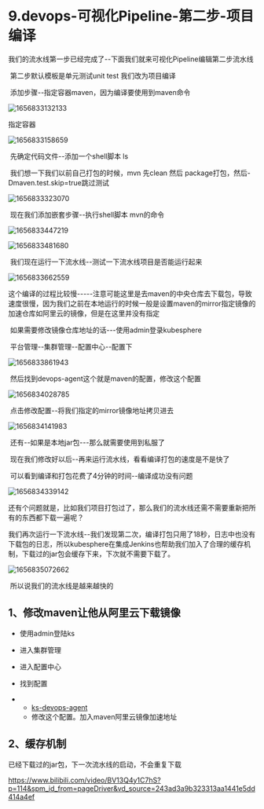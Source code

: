 # 9.devops-可视化Pipeline-第二步-项目编译



​	我们的流水线第一步已经完成了--下面我们就来可视化Pipeline编辑第二步流水线



​	第二步默认模板是单元测试unit test 我们改为项目编译



​	添加步骤--指定容器maven，因为编译要使用到maven命令

![1656833132133](../../.vuepress/public/images/1656833132133.png)



指定容器

![1656833158659](../../.vuepress/public/images/1656833158659.png)



​	先确定代码文件--添加一个shell脚本 ls

​	我们想一下我们以前自己打包的时候，mvn 先clean 然后 package打包，然后-Dmaven.test.skip=true跳过测试

![1656833323070](../../.vuepress/public/images/1656833323070.png)





​	现在我们添加嵌套步骤--执行shell脚本 mvn的命令

![1656833447219](../../.vuepress/public/images/1656833447219.png)



![1656833481680](../../.vuepress/public/images/1656833481680.png)







​	我们现在运行一下流水线--测试一下流水线项目是否能运行起来

![1656833662559](../../.vuepress/public/images/1656833662559.png)



​	这个编译的过程比较慢-----注意可能这里是去maven的中央仓库去下载包，导致速度很慢，因为我们之前在本地运行的时候一般是设置maven的mirror指定镜像的加速仓库如阿里云的镜像，但是在这里并没有指定

​	如果需要修改镜像仓库地址的话---使用admin登录kubesphere

​	平台管理--集群管理--配置中心--配置下

![1656833861943](../../.vuepress/public/images/1656833861943.png)



​	然后找到devops-agent这个就是maven的配置，修改这个配置

![1656834028785](../../.vuepress/public/images/1656834028785.png)



​	点击修改配置--将我们指定的mirror镜像地址拷贝进去

![1656834141983](../../.vuepress/public/images/1656834141983.png)

​		还有--如果是本地jar包---那么就需要使用到私服了

​	现在我们修改好以后--再来运行流水线，看看编译打包的速度是不是快了

​	可以看到编译和打包花费了4分钟的时间--编译成功没有问题

![1656834339142](../../.vuepress/public/images/1656834339142.png)





​	还有个问题就是，比如我们项目打包过了，那么我们的流水线还需不需要重新把所有的东西都下载一遍呢？



​	我们再次运行一下流水线--我们发现第二次，编译打包只用了18秒，日志中也没有下载包的日志，所以kubesphere在集成Jenkins也帮助我们加入了合理的缓存机制，下载过的jar包会缓存下来，下次就不需要下载了。

![1656835072662](../../.vuepress/public/images/1656835072662.png)



​	所以说我们的流水线是越来越快的





## 1、修改maven让他从阿里云下载镜像

- 使用admin登陆ks
- 进入集群管理
- 进入配置中心
- 找到配置

- - [ks-devops-agent](http://139.198.165.238:30880/clusters/default/projects/kubesphere-devops-system/configmaps/ks-devops-agent)
  - 修改这个配置。加入maven阿里云镜像加速地址



## 2、缓存机制

已经下载过的jar包，下一次流水线的启动，不会重复下载















https://www.bilibili.com/video/BV13Q4y1C7hS?p=114&spm_id_from=pageDriver&vd_source=243ad3a9b323313aa1441e5dd414a4ef
















